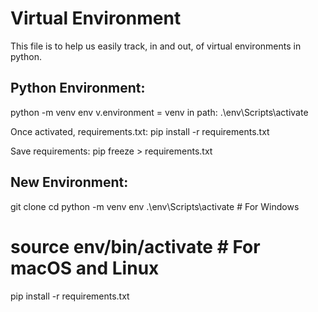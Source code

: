 # Virtual Environment
This file is to help us easily track, in and out, of virtual environments in python.

## Python Environment:
python -m venv env
v.environment = venv
in path: .\env\Scripts\activate

Once activated, requirements.txt: pip install -r requirements.txt

Save requirements: pip freeze > requirements.txt

## New Environment:
git clone <repository-url>
cd <repository-directory>
python -m venv env
.\env\Scripts\activate  # For Windows
# source env/bin/activate  # For macOS and Linux
pip install -r requirements.txt

